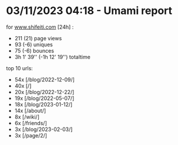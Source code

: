 # 03/11/2023 04:18 - Umami report
for www.shifeiti.com [24h] :

 - 211 (21) page views
 - 93 (-6) uniques
 - 75 (-6) bounces
 - 3h 1' 39'' (-1h 12' 19'') totaltime


top 10 urls:
 - 54x [/blog/2022-12-09/]
 - 40x [/]
 - 20x [/blog/2022-12-22/]
 - 19x [/blog/2022-05-07/]
 - 18x [/blog/2023-01-12/]
 - 14x [/about/]
 - 8x [/wiki/]
 - 6x [/friends/]
 - 3x [/blog/2023-02-03/]
 - 3x [/page/2/]


